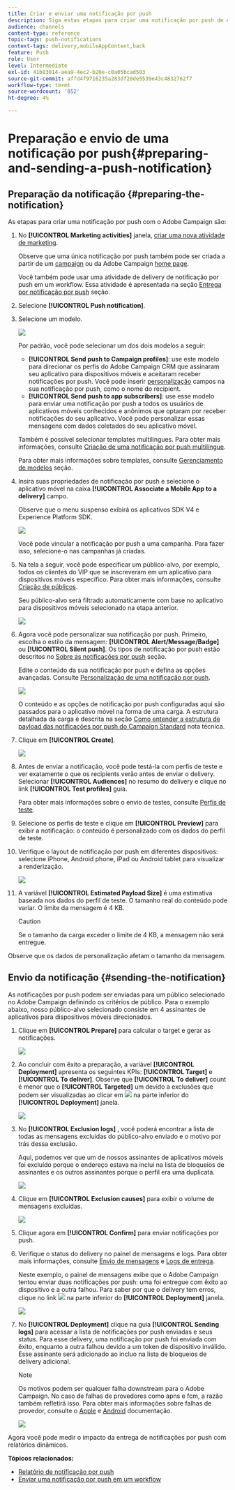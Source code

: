 ```yaml
---
title: Criar e enviar uma notificação por push
description: Siga estas etapas para criar uma notificação por push de envio único no Adobe Campaign.
audience: channels
content-type: reference
topic-tags: push-notifications
context-tags: delivery,mobileAppContent,back
feature: Push
role: User
level: Intermediate
exl-id: 41b83014-aea9-4ec2-b20e-c0a05bcad503
source-git-commit: affd4f9716235a283df20de5539e43c4832762f7
workflow-type: tm+mt
source-wordcount: '852'
ht-degree: 4%

---
```


# Preparação e envio de uma notificação por push{#preparing-and-sending-a-push-notification}

## Preparação da notificação {#preparing-the-notification}

As etapas para criar uma notificação por push com o Adobe Campaign são:

1. No **[!UICONTROL Marketing activities]** janela, [criar uma nova atividade de marketing](../../start/using/marketing-activities.md#creating-a-marketing-activity).

   Observe que uma única notificação por push também pode ser criada a partir de um [campaign](../../start/using/marketing-activities.md#creating-a-marketing-activity) ou da Adobe Campaign [home page](../../start/using/interface-description.md#home-page).

   Você também pode usar uma atividade de delivery de notificação por push em um workflow. Essa atividade é apresentada na seção [Entrega por notificação por push](../../automating/using/push-notification-delivery.md) seção.

1. Selecione **[!UICONTROL Push notification]**.
1. Selecione um modelo.

   ![](assets/push_notif_type.png)

   Por padrão, você pode selecionar um dos dois modelos a seguir:

   * **[!UICONTROL Send push to Campaign profiles]**: use este modelo para direcionar os perfis do Adobe Campaign CRM que assinaram seu aplicativo para dispositivos móveis e aceitaram receber notificações por push. Você pode inserir [personalização](../../designing/using/personalization.md#inserting-a-personalization-field) campos na sua notificação por push, como o nome do recipient.
   * **[!UICONTROL Send push to app subscribers]**: use esse modelo para enviar uma notificação por push a todos os usuários de aplicativos móveis conhecidos e anônimos que optaram por receber notificações do seu aplicativo. Você pode personalizar essas mensagens com dados coletados do seu aplicativo móvel.

   Também é possível selecionar templates multilíngues. Para obter mais informações, consulte [Criação de uma notificação por push multilíngue](../../channels/using/creating-a-multilingual-push-notification.md).

   Para obter mais informações sobre templates, consulte [Gerenciamento de modelos](../../start/using/marketing-activity-templates.md) seção.

1. Insira suas propriedades de notificação por push e selecione o aplicativo móvel na caixa **[!UICONTROL Associate a Mobile App to a delivery]** campo.

   Observe que o menu suspenso exibirá os aplicativos SDK V4 e Experience Platform SDK.

   ![](assets/push_notif_properties.png)

   Você pode vincular a notificação por push a uma campanha. Para fazer isso, selecione-o nas campanhas já criadas.

1. Na tela a seguir, você pode especificar um público-alvo, por exemplo, todos os clientes do VIP que se inscreveram em um aplicativo para dispositivos móveis específico. Para obter mais informações, consulte [Criação de públicos](../../audiences/using/creating-audiences.md).

   Seu público-alvo será filtrado automaticamente com base no aplicativo para dispositivos móveis selecionado na etapa anterior.

   ![](assets/push_notif_audience.png)

1. Agora você pode personalizar sua notificação por push. Primeiro, escolha o estilo da mensagem: **[!UICONTROL Alert/Message/Badge]** ou **[!UICONTROL Silent push]**. Os tipos de notificação por push estão descritos no [Sobre as notificações por push](../../channels/using/about-push-notifications.md) seção.

   Edite o conteúdo da sua notificação por push e defina as opções avançadas. Consulte [Personalização de uma notificação por push](../../channels/using/customizing-a-push-notification.md).

   ![](assets/push_notif_content.png)

   O conteúdo e as opções de notificação por push configuradas aqui são passados para o aplicativo móvel na forma de uma carga. A estrutura detalhada da carga é descrita na seção [Como entender a estrutura de payload das notificações por push do Campaign Standard](../../administration/using/push-payload.md) nota técnica.

1. Clique em **[!UICONTROL Create]**.

   ![](assets/push_notif_content_2.png)

1. Antes de enviar a notificação, você pode testá-la com perfis de teste e ver exatamente o que os recipients verão antes de enviar o delivery. Selecionar **[!UICONTROL Audiences]** no resumo do delivery e clique no link **[!UICONTROL Test profiles]** guia.

   Para obter mais informações sobre o envio de testes, consulte [Perfis de teste](../../sending/using/sending-proofs.md).

1. Selecione os perfis de teste e clique em **[!UICONTROL Preview]** para exibir a notificação: o conteúdo é personalizado com os dados do perfil de teste.
1. Verifique o layout de notificação por push em diferentes dispositivos: selecione iPhone, Android phone, iPad ou Android tablet para visualizar a renderização.

   ![](assets/push_notif_preview.png)

1. A variável **[!UICONTROL Estimated Payload Size]** é uma estimativa baseada nos dados do perfil de teste. O tamanho real do conteúdo pode variar. O limite da mensagem é 4 KB.

   >[!CAUTION]
   >
   >Se o tamanho da carga exceder o limite de 4 KB, a mensagem não será entregue.

Observe que os dados de personalização afetam o tamanho da mensagem.

## Envio da notificação {#sending-the-notification}

As notificações por push podem ser enviadas para um público selecionado no Adobe Campaign definindo os critérios de público. Para o exemplo abaixo, nosso público-alvo selecionado consiste em 4 assinantes de aplicativos para dispositivos móveis direcionados.

1. Clique em **[!UICONTROL Prepare]** para calcular o target e gerar as notificações.

   ![](assets/push_send_1.png)

1. Ao concluir com êxito a preparação, a variável **[!UICONTROL Deployment]** apresenta os seguintes KPIs: **[!UICONTROL Target]** e **[!UICONTROL To deliver]**. Observe que **[!UICONTROL To deliver]** count é menor que o **[!UICONTROL Targeted]** um devido a exclusões que podem ser visualizadas ao clicar em ![](assets/lp_link_properties.png) na parte inferior do **[!UICONTROL Deployment]** janela.

   ![](assets/push_send_2.png)

1. No **[!UICONTROL Exclusion logs]** , você poderá encontrar a lista de todas as mensagens excluídas do público-alvo enviado e o motivo por trás dessa exclusão.

   Aqui, podemos ver que um de nossos assinantes de aplicativos móveis foi excluído porque o endereço estava na inclui na lista de bloqueios de assinantes e os outros assinantes porque o perfil era uma duplicata.

   ![](assets/push_send_5.png)

1. Clique em **[!UICONTROL Exclusion causes]** para exibir o volume de mensagens excluídas.

   ![](assets/push_send_7.png)

1. Clique agora em **[!UICONTROL Confirm]** para enviar notificações por push.
1. Verifique o status do delivery no painel de mensagens e logs. Para obter mais informações, consulte [Envio de mensagens](../../sending/using/confirming-the-send.md) e [Logs de entrega](../../sending/using/monitoring-a-delivery.md#delivery-logs).

   Neste exemplo, o painel de mensagens exibe que o Adobe Campaign tentou enviar duas notificações por push: uma foi entregue com êxito ao dispositivo e a outra falhou. Para saber por que o delivery tem erros, clique no link ![](assets/lp_link_properties.png) na parte inferior do **[!UICONTROL Deployment]** janela.

   ![](assets/push_send_4.png)

1. No **[!UICONTROL Deployment]** clique na guia **[!UICONTROL Sending logs]** para acessar a lista de notificações por push enviadas e seus status. Para esse delivery, uma notificação por push foi enviada com êxito, enquanto a outra falhou devido a um token de dispositivo inválido. Esse assinante será adicionado ao incluo na lista de bloqueios de delivery adicional.

   >[!NOTE]
   >
   >Os motivos podem ser qualquer falha downstream para o Adobe Campaign. No caso de falhas de provedores como apns e fcm, a razão também refletirá isso. Para obter mais informações sobre falhas de provedor, consulte o [Apple](https://developer.apple.com/library/content/documentation/NetworkingInternet/Conceptual/RemoteNotificationsPG/CommunicatingwithAPNs.html) e [Android](https://firebase.google.com/docs/cloud-messaging/http-server-ref) documentação.

   ![](assets/push_send_6.png)

Agora você pode medir o impacto da entrega de notificações por push com relatórios dinâmicos.

**Tópicos relacionados:**

* [Relatório de notificação por push](../../reporting/using/push-notification-report.md)
* [Enviar uma notificação por push em um workflow](../../automating/using/push-notification-delivery.md)
